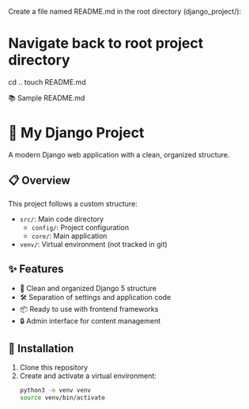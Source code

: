 Create a file named README.md in the root directory (django_project/):
# Navigate back to root project directory
cd ..
touch README.md

📚 Sample README.md
# 🚀 My Django Project

A modern Django web application with a clean, organized structure.

## 📋 Overview

This project follows a custom structure:
- `src/`: Main code directory
  - `config/`: Project configuration
  - `core/`: Main application
- `venv/`: Virtual environment (not tracked in git)

## ✨ Features

- 📱 Clean and organized Django 5 structure
- 🛠️ Separation of settings and application code
- 📦 Ready to use with frontend frameworks
- 🔒 Admin interface for content management

## 🔧 Installation

1. Clone this repository
2. Create and activate a virtual environment:
   ```bash
   python3 -m venv venv
   source venv/bin/activate